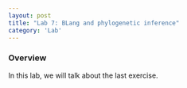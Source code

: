 ```yaml
---
layout: post
title: "Lab 7: BLang and phylogenetic inference"
category: 'Lab'
---
```


### Overview

In this lab, we will talk about the last exercise.